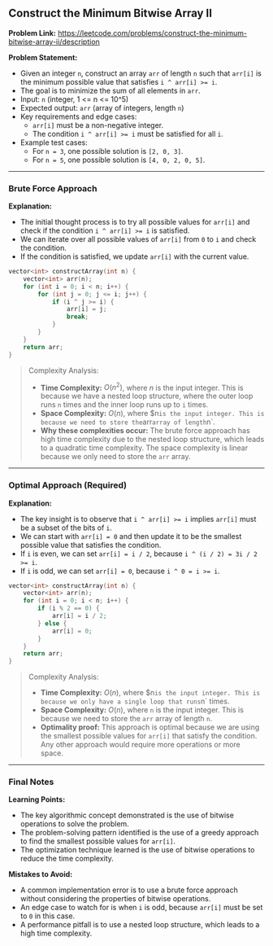 ## Construct the Minimum Bitwise Array II

**Problem Link:** https://leetcode.com/problems/construct-the-minimum-bitwise-array-ii/description

**Problem Statement:**
- Given an integer `n`, construct an array `arr` of length `n` such that `arr[i]` is the minimum possible value that satisfies `i ^ arr[i] >= i`.
- The goal is to minimize the sum of all elements in `arr`.
- Input: `n` (integer, 1 <= n <= 10^5)
- Expected output: `arr` (array of integers, length `n`)
- Key requirements and edge cases:
  - `arr[i]` must be a non-negative integer.
  - The condition `i ^ arr[i] >= i` must be satisfied for all `i`.
- Example test cases:
  - For `n = 3`, one possible solution is `[2, 0, 3]`.
  - For `n = 5`, one possible solution is `[4, 0, 2, 0, 5]`.

---

### Brute Force Approach

**Explanation:**
- The initial thought process is to try all possible values for `arr[i]` and check if the condition `i ^ arr[i] >= i` is satisfied.
- We can iterate over all possible values of `arr[i]` from `0` to `i` and check the condition.
- If the condition is satisfied, we update `arr[i]` with the current value.

```cpp
vector<int> constructArray(int n) {
    vector<int> arr(n);
    for (int i = 0; i < n; i++) {
        for (int j = 0; j <= i; j++) {
            if (i ^ j >= i) {
                arr[i] = j;
                break;
            }
        }
    }
    return arr;
}
```

> Complexity Analysis:
> - **Time Complexity:** $O(n^2)$, where $n$ is the input integer. This is because we have a nested loop structure, where the outer loop runs `n` times and the inner loop runs up to `i` times.
> - **Space Complexity:** $O(n)$, where $n` is the input integer. This is because we need to store the `arr` array of length `n`.
> - **Why these complexities occur:** The brute force approach has high time complexity due to the nested loop structure, which leads to a quadratic time complexity. The space complexity is linear because we only need to store the `arr` array.

---

### Optimal Approach (Required)

**Explanation:**
- The key insight is to observe that `i ^ arr[i] >= i` implies `arr[i]` must be a subset of the bits of `i`.
- We can start with `arr[i] = 0` and then update it to be the smallest possible value that satisfies the condition.
- If `i` is even, we can set `arr[i] = i / 2`, because `i ^ (i / 2) = 3i / 2 >= i`.
- If `i` is odd, we can set `arr[i] = 0`, because `i ^ 0 = i >= i`.

```cpp
vector<int> constructArray(int n) {
    vector<int> arr(n);
    for (int i = 0; i < n; i++) {
        if (i % 2 == 0) {
            arr[i] = i / 2;
        } else {
            arr[i] = 0;
        }
    }
    return arr;
}
```

> Complexity Analysis:
> - **Time Complexity:** $O(n)$, where $n` is the input integer. This is because we only have a single loop that runs `n` times.
> - **Space Complexity:** $O(n)$, where `n` is the input integer. This is because we need to store the `arr` array of length `n`.
> - **Optimality proof:** This approach is optimal because we are using the smallest possible values for `arr[i]` that satisfy the condition. Any other approach would require more operations or more space.

---

### Final Notes

**Learning Points:**
- The key algorithmic concept demonstrated is the use of bitwise operations to solve the problem.
- The problem-solving pattern identified is the use of a greedy approach to find the smallest possible values for `arr[i]`.
- The optimization technique learned is the use of bitwise operations to reduce the time complexity.

**Mistakes to Avoid:**
- A common implementation error is to use a brute force approach without considering the properties of bitwise operations.
- An edge case to watch for is when `i` is odd, because `arr[i]` must be set to `0` in this case.
- A performance pitfall is to use a nested loop structure, which leads to a high time complexity.